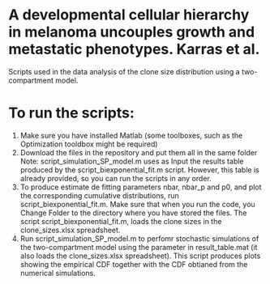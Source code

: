 # A developmental cellular hierarchy in melanoma uncouples growth and metastatic phenotypes. Karras et al.
Scripts used in the data analysis of the clone size distribution using a two-compartment model. 

# To run the scripts:
1) Make sure you have installed Matlab (some toolboxes, such as the Optimization tooldbox might be required) 
2) Download the files in the repository and put them all in the same folder
Note: script_simulation_SP_model.m uses as Input the results table produced by the script_biexponential_fit.m script.
However, this table is already provided, so you can run the scripts in any order.
3) To produce estimate de fitting parameters nbar, nbar_p and p0, and plot the corresponding cumulative distributions, run script_biexponential_fit.m.
Make sure that when you run the code, you Change Folder to the directory where you have stored the files.
The script script_biexponential_fit.m, loads the clone sizes in the clone_sizes.xlsx spreadsheet.
4) Run script_simulation_SP_model.m to perfomr stochastic simulations of the two-compartment model using the parameter in result_table.mat (it also loads the clone_sizes.xlsx spreadsheet).
This script produces plots showing the empirical CDF together with the CDF obtianed from the numerical simulations.
